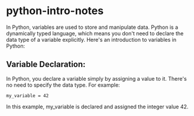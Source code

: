 # python-intro-notes

In Python, variables are used to store and manipulate data. 
Python is a dynamically typed language, which means you don't need to declare the data type of a variable explicitly. 
Here's an introduction to variables in Python:

## Variable Declaration:
In Python, you declare a variable simply by assigning a value to it. There's no need to specify the data type. For example:

```
my_variable = 42
```
In this example, my_variable is declared and assigned the integer value 42.

